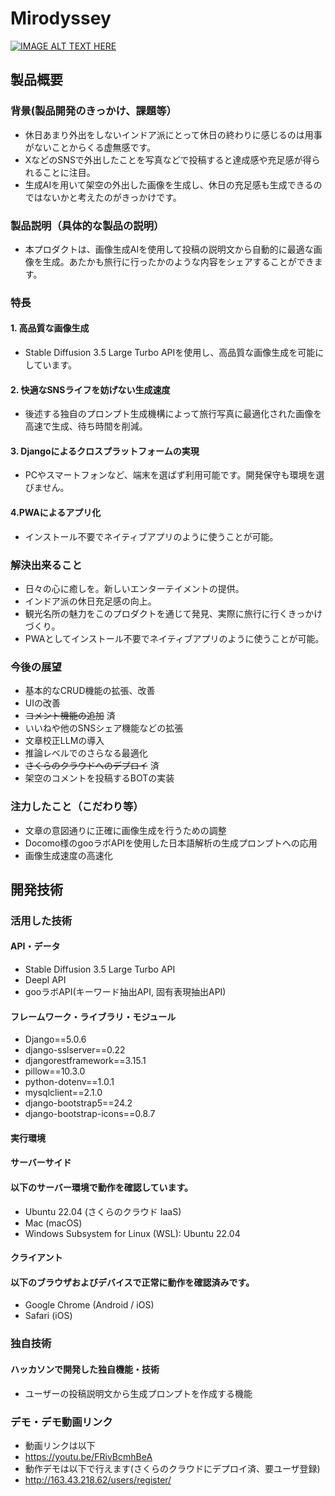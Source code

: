# Mirodyssey

[![IMAGE ALT TEXT HERE](https://jphacks.com/wp-content/uploads/2024/07/JPHACKS2024_ogp.jpg)](https://www.youtube.com/watch?v=DZXUkEj-CSI)

## 製品概要
### 背景(製品開発のきっかけ、課題等）
- 休日あまり外出をしないインドア派にとって休日の終わりに感じるのは用事がないことからくる虚無感です。
- XなどのSNSで外出したことを写真などで投稿すると達成感や充足感が得られることに注目。
- 生成AIを用いて架空の外出した画像を生成し、休日の充足感も生成できるのではないかと考えたのがきっかけです。
### 製品説明（具体的な製品の説明）
- 本プロダクトは、画像生成AIを使用して投稿の説明文から自動的に最適な画像を生成。あたかも旅行に行ったかのような内容をシェアすることができます。
### 特長
#### 1. 高品質な画像生成
- Stable Diffusion 3.5 Large Turbo APIを使用し、高品質な画像生成を可能にしています。
#### 2. 快適なSNSライフを妨げない生成速度
- 後述する独自のプロンプト生成機構によって旅行写真に最適化された画像を高速で生成、待ち時間を削減。
#### 3. Djangoによるクロスプラットフォームの実現
- PCやスマートフォンなど、端末を選ばず利用可能です。開発保守も環境を選びません。
#### 4.PWAによるアプリ化
- インストール不要でネイティブアプリのように使うことが可能。

### 解決出来ること
- 日々の心に癒しを。新しいエンターテイメントの提供。
- インドア派の休日充足感の向上。
- 観光名所の魅力をこのプロダクトを通じて発見、実際に旅行に行くきっかけづくり。
- PWAとしてインストール不要でネイティブアプリのように使うことが可能。
### 今後の展望
- 基本的なCRUD機能の拡張、改善
- UIの改善
- ~~コメント機能の追加~~ 済
- いいねや他のSNSシェア機能などの拡張
- 文章校正LLMの導入
- 推論レベルでのさらなる最適化
- ~~さくらのクラウドへのデプロイ~~ 済
- 架空のコメントを投稿するBOTの実装
### 注力したこと（こだわり等）
- 文章の意図通りに正確に画像生成を行うための調整
- Docomo様のgooラボAPIを使用した日本語解析の生成プロンプトへの応用
- 画像生成速度の高速化

## 開発技術
### 活用した技術
#### API・データ
* Stable Diffusion 3.5 Large Turbo API
* Deepl API
* gooラボAPI(キーワード抽出API, 固有表現抽出API)

#### フレームワーク・ライブラリ・モジュール
* Django==5.0.6
* django-sslserver==0.22
* djangorestframework==3.15.1
* pillow==10.3.0
* python-dotenv==1.0.1
* mysqlclient==2.1.0
* django-bootstrap5==24.2
* django-bootstrap-icons==0.8.7

#### 実行環境
#### サーバーサイド
#### 以下のサーバー環境で動作を確認しています。
* Ubuntu 22.04 (さくらのクラウド IaaS)
* Mac (macOS)
* Windows Subsystem for Linux (WSL): Ubuntu 22.04
#### クライアント
#### 以下のブラウザおよびデバイスで正常に動作を確認済みです。
* Google Chrome (Android / iOS)
* Safari (iOS)

### 独自技術
#### ハッカソンで開発した独自機能・技術
* ユーザーの投稿説明文から生成プロンプトを作成する機能

### デモ・デモ動画リンク
* 動画リンクは以下
* https://youtu.be/FRivBcmhBeA
* 動作デモは以下で行えます(さくらのクラウドにデプロイ済、要ユーザ登録)
* http://163.43.218.62/users/register/
